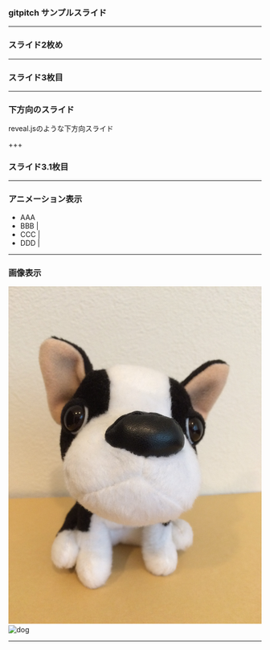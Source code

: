 ### gitpitch サンプルスライド

---

### スライド2枚め

---

### スライド3枚目

---

### 下方向のスライド

reveal.jsのような下方向スライド

+++

### スライド3.1枚目

---

### アニメーション表示

- AAA
- BBB |
- CCC |
- DDD |

---

### 画像表示

![dog](img/dog.jpg)
<img src="gitpitch/img/dog.JPG" alt="dog" title="I am a dog">

---





